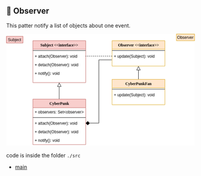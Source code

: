 
 
 ## :telescope: Observer
 
 This patter notify a list of objects about one event.
 
 <img src= "./assets/behavioral/Observer.png">
 
  code is inside the folder `./src`
 
  * [main](https://github.com/nicolaskruger/designPatterns)